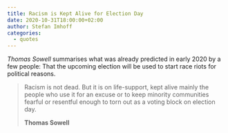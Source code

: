 ```yaml
---
title: Racism is Kept Alive for Election Day
date: 2020-10-31T18:00:00+02:00
author: Stefan Imhoff
categories:
  - quotes
---
```


_Thomas Sowell_ summarises what was already predicted in early 2020 by a few people: That the upcoming election will be used to start race riots for political reasons.

> Racism is not dead. But it is on life-support, kept alive mainly the people who use it for an excuse or to keep minority communities fearful or resentful enough to torn out as a voting block on election day.
>
> **Thomas Sowell**
